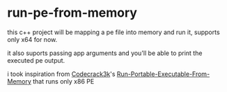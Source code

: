 # run-pe-from-memory
this c++ project will be mapping a pe file into memory and run it, supports only x64 for now.

it also suports passing app arguments and you'll be able to print the executed pe output.

i took inspiration from  [Codecrack3k](https://github.com/codecrack3)'s [Run-Portable-Executable-From-Memory](https://github.com/codecrack3/Run-PE---Run-Portable-Executable-From-Memory) that runs only x86 PE

